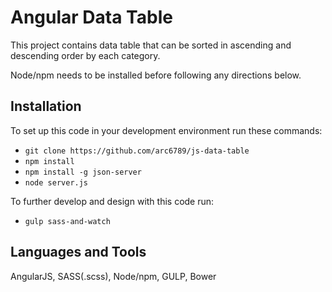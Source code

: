 # Angular Data Table

This project contains data table that can be sorted in ascending and descending order by each category.


Node/npm needs to be installed before following any directions below.

## Installation

To set up this code in your development environment run these commands:

* `git clone https://github.com/arc6789/js-data-table`
* `npm install`
* `npm install -g json-server`
* `node server.js`
 

To further develop and design with this code run:

* `gulp sass-and-watch`


## Languages and Tools 

AngularJS, SASS(.scss), Node/npm, GULP, Bower



